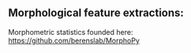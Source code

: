 
## Morphological feature extractions:
Morphometric statistics founded here:
https://github.com/berenslab/MorphoPy

